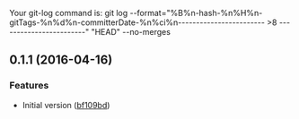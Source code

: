 Your git-log command is:
git log --format="%B%n-hash-%n%H%n-gitTags-%n%d%n-committerDate-%n%ci%n------------------------ >8 ------------------------" "HEAD" --no-merges
<a name="0.1.1"></a>
## 0.1.1 (2016-04-16)


### Features

* Initial version ([bf109bd](https://github.com/knisterpeter/queue-ts/commit/bf109bd))



